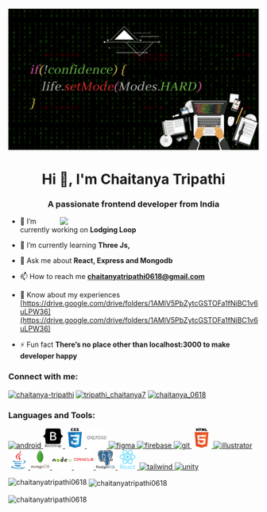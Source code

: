 ![logo](https://github.com/chaitanyatripathi0618/chaitanyatripathi0618/blob/main/code.png)
<h1 align="center">Hi 👋, I'm Chaitanya Tripathi</h1>
<h3 align="center">A passionate frontend developer from India</h3>

<img align="right" width="400" src="https://i.pinimg.com/originals/d6/af/b6/d6afb6c5702631ed7e304d2ac40fb4f2.gif">

- 🔭 I’m currently working on **Lodging Loop**

- 🌱 I’m currently learning **Three Js,**

- 💬 Ask me about **React, Express and Mongodb**

- 📫 How to reach me **chaitanyatripathi0618@gmail.com**

- 📄 Know about my experiences [https://drive.google.com/drive/folders/1AMlV5PbZytcGSTOFa1fNiBC1v6uLPW36](https://drive.google.com/drive/folders/1AMlV5PbZytcGSTOFa1fNiBC1v6uLPW36)

- ⚡ Fun fact **There’s no place other than localhost:3000 to make developer happy**

<h3 align="left">Connect with me:</h3>
<p align="left">
<a href="https://linkedin.com/in/chaitanya-tripathi" target="blank"><img align="center" src="https://raw.githubusercontent.com/rahuldkjain/github-profile-readme-generator/master/src/images/icons/Social/linked-in-alt.svg" alt="chaitanya-tripathi" height="30" width="40" /></a>
<a href="https://instagram.com/tripathi_chaitanya7" target="blank"><img align="center" src="https://raw.githubusercontent.com/rahuldkjain/github-profile-readme-generator/master/src/images/icons/Social/instagram.svg" alt="tripathi_chaitanya7" height="30" width="40" /></a>
<a href="https://www.leetcode.com/chaitanya_0618" target="blank"><img align="center" src="https://raw.githubusercontent.com/rahuldkjain/github-profile-readme-generator/master/src/images/icons/Social/leet-code.svg" alt="chaitanya_0618" height="30" width="40" /></a>
</p>

<h3 align="left">Languages and Tools:</h3>
<p align="left"> <a href="https://developer.android.com" target="_blank" rel="noreferrer"> <img src="[https://raw.githubusercontent.com/devicons/devicon/master/icons/android/android-original-wordmark.svg](https://www.google.com/url?sa=i&url=https%3A%2F%2Fgithub.com%2Foda-alexandre%2Fandroid-studio&psig=AOvVaw1xU5vSlHmDdN65vfb8r1od&ust=1684903928882000&source=images&cd=vfe&ved=0CBEQjRxqFwoTCPiT2LPSiv8CFQAAAAAdAAAAABAF)" alt="android" width="40" height="40"/> </a> <a href="https://getbootstrap.com" target="_blank" rel="noreferrer"> <img src="https://raw.githubusercontent.com/devicons/devicon/master/icons/bootstrap/bootstrap-plain-wordmark.svg" alt="bootstrap" width="40" height="40"/> </a> <a href="https://www.w3schools.com/css/" target="_blank" rel="noreferrer"> <img src="https://raw.githubusercontent.com/devicons/devicon/master/icons/css3/css3-original-wordmark.svg" alt="css3" width="40" height="40"/> </a> <a href="https://expressjs.com" target="_blank" rel="noreferrer"> <img src="https://raw.githubusercontent.com/devicons/devicon/master/icons/express/express-original-wordmark.svg" alt="express" width="40" height="40"/> </a> <a href="https://www.figma.com/" target="_blank" rel="noreferrer"> <img src="https://www.vectorlogo.zone/logos/figma/figma-icon.svg" alt="figma" width="40" height="40"/> </a> <a href="https://firebase.google.com/" target="_blank" rel="noreferrer"> <img src="https://www.vectorlogo.zone/logos/firebase/firebase-icon.svg" alt="firebase" width="40" height="40"/> </a> <a href="https://git-scm.com/" target="_blank" rel="noreferrer"> <img src="https://www.vectorlogo.zone/logos/git-scm/git-scm-icon.svg" alt="git" width="40" height="40"/> </a> <a href="https://www.w3.org/html/" target="_blank" rel="noreferrer"> <img src="https://raw.githubusercontent.com/devicons/devicon/master/icons/html5/html5-original-wordmark.svg" alt="html5" width="40" height="40"/> </a> <a href="https://www.adobe.com/in/products/illustrator.html" target="_blank" rel="noreferrer"> <img src="https://www.vectorlogo.zone/logos/adobe_illustrator/adobe_illustrator-icon.svg" alt="illustrator" width="40" height="40"/> </a> <a href="https://www.java.com" target="_blank" rel="noreferrer"> <img src="https://raw.githubusercontent.com/devicons/devicon/master/icons/java/java-original.svg" alt="java" width="40" height="40"/> </a> <a href="https://www.mongodb.com/" target="_blank" rel="noreferrer"> <img src="https://raw.githubusercontent.com/devicons/devicon/master/icons/mongodb/mongodb-original-wordmark.svg" alt="mongodb" width="40" height="40"/> </a> <a href="https://nodejs.org" target="_blank" rel="noreferrer"> <img src="https://raw.githubusercontent.com/devicons/devicon/master/icons/nodejs/nodejs-original-wordmark.svg" alt="nodejs" width="40" height="40"/> </a> <a href="https://www.oracle.com/" target="_blank" rel="noreferrer"> <img src="https://raw.githubusercontent.com/devicons/devicon/master/icons/oracle/oracle-original.svg" alt="oracle" width="40" height="40"/> </a> <a href="https://www.postgresql.org" target="_blank" rel="noreferrer"> <img src="https://raw.githubusercontent.com/devicons/devicon/master/icons/postgresql/postgresql-original-wordmark.svg" alt="postgresql" width="40" height="40"/> </a> <a href="https://reactjs.org/" target="_blank" rel="noreferrer"> <img src="https://raw.githubusercontent.com/devicons/devicon/master/icons/react/react-original-wordmark.svg" alt="react" width="40" height="40"/> </a> <a href="https://tailwindcss.com/" target="_blank" rel="noreferrer"> <img src="https://www.vectorlogo.zone/logos/tailwindcss/tailwindcss-icon.svg" alt="tailwind" width="40" height="40"/> </a> <a href="https://unity.com/" target="_blank" rel="noreferrer"> <img src="https://www.vectorlogo.zone/logos/unity3d/unity3d-icon.svg" alt="unity" width="40" height="40"/> </a> </p>

<p><img align="left" src="https://github-readme-stats.vercel.app/api/top-langs?username=chaitanyatripathi0618&show_icons=true&locale=en&layout=compact" alt="chaitanyatripathi0618" /></p>

<p>&nbsp;<img align="center" src="https://github-readme-stats.vercel.app/api?username=chaitanyatripathi0618&show_icons=true&locale=en" alt="chaitanyatripathi0618" /></p>

<p><img align="center" src="https://github-readme-streak-stats.herokuapp.com/?user=chaitanyatripathi0618&" alt="chaitanyatripathi0618" /></p>
